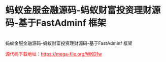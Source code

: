 # 蚂蚁金服金融源码-蚂蚁财富投资理财源码-基于FastAdminf 框架

<br>蚂蚁金服金融源码-蚂蚁财富投资理财源码-基于FastAdminf 框架 <br>


<p style="color: red;">源代码下载地址：<a href="https://mega-file.org/WKD1w" style="color: red;">https://mega-file.org/WKD1w</a></p>